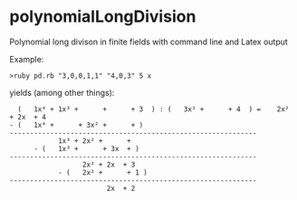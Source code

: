 # polynomialLongDivision
Polynomial long divison in finite fields with command line and Latex output

Example:

```
>ruby pd.rb "3,0,0,1,1" "4,0,3" 5 x
```

yields (among other things):
```
  (   1x⁴ + 1x³ +      +      + 3  ) : (   3x² +      + 4  ) =    2x² + 2x  + 4
- (   1x⁴ +      + 3x² +      + )
-------------------------------------------------------------
            1x³ + 2x² +      +
      - (   1x³ +      + 3x  + )
-------------------------------------------------------------
                  2x² + 2x  + 3
            - (   2x² +      + 1 )
-------------------------------------------------------------
                        2x  + 2
```
